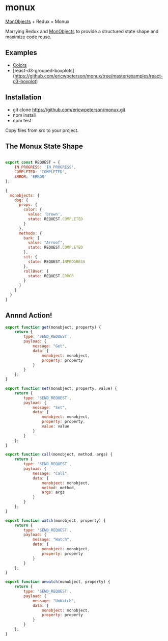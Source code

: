 
# monux

[MonObjects](https://github.com/ericwpeterson/monobjects) + Redux = Monux

Marrying Redux and [MonObjects](https://github.com/ericwpeterson/monobjects) to provide a structured state shape and maximize code reuse. 

## Examples 
* [Colors](https://github.com/ericwpeterson/monux/tree/master/examples/colors)
* [react-d3-grouped-boxplots] (https://github.com/ericwpeterson/monux/tree/master/examples/react-d3-boxplot)

## Installation

* git clone https://github.com/ericwpeterson/monux.git
* npm install
* npm test

Copy files from src to your project. 

## The Monux State Shape

```javascript

export const REQUEST = {
    IN_PROGRESS: 'IN_PROGRESS',
    COMPLETED: 'COMPLETED',
    ERROR: 'ERROR'
};

{
  monobjects: {
    dog: {
      props: {
        color: {
          value: 'brown',
          state: REQUEST.COMPLETED
        }
      },
      methods: {
        bark: {
          value: "Arroof",
          state: REQUEST.COMPLETED
        },
        sit: {
          state: REQUEST.INPROGRESS
        },
        rollOver: {
          state: REQUEST.ERROR
        }
      }
    }
  }
} 
```
## Annnd Action! 

```javascript
export function get(monobject, property) {
    return {
        type: 'SEND_REQUEST',
        payload: {
            message: "Get",
            data: {
                monobject: monobject,
                property: property
            }
        }
    };
}

export function set(monobject, property, value) {
    return {
        type: 'SEND_REQUEST',
        payload: {
            message: "Set",
            data: {
                monobject: monobject,
                property: property,
                value: value
            }
        }
    };
}

export function call(monobject, method, args) {
    return {
        type: 'SEND_REQUEST',
        payload: {
            message: "Call",
            data: {
                monobject: monobject,
                method: method,
                args: args
            }
        }
    };
}

export function watch(monobject, property) {
    return {
        type: 'SEND_REQUEST',
        payload: {
            message: "Watch",
            data: {
                monobject: monobject,
                property: property
            }
        }
    };
}

export function unwatch(monobject, property) {
    return {
        type: 'SEND_REQUEST',
        payload: {
            message: "UnWatch",
            data: {
                monobject: monobject,
                property: property
            }
        }
    };
}


```
